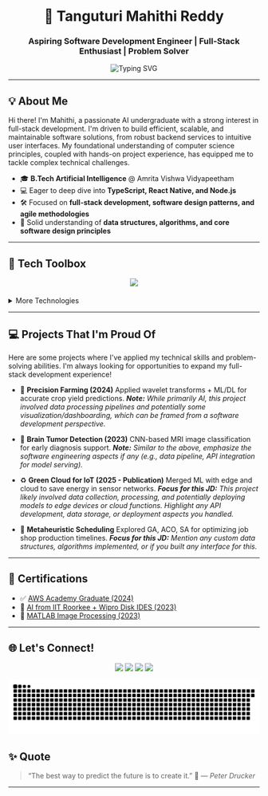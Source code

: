 <h1 align="center">🚀 Tanguturi Mahithi Reddy</h1>
<h3 align="center">Aspiring Software Development Engineer | Full-Stack Enthusiast | Problem Solver</h3>

<p align="center">
  <img src="https://readme-typing-svg.demolab.com?font=Fira+Code&pause=1000&center=true&width=490&lines=Building+scalable+web+and+mobile+applications;Passionate+about+clean+code+and+software+design;Always+learning+new+technologies+%F0%9F%93%9A" alt="Typing SVG" />
</p>

---

## 💡 About Me

Hi there! I'm Mahithi, a passionate AI undergraduate with a strong interest in full-stack development. I'm driven to build efficient, scalable, and maintainable software solutions, from robust backend services to intuitive user interfaces. My foundational understanding of computer science principles, coupled with hands-on project experience, has equipped me to tackle complex technical challenges.

- 🎓 **B.Tech Artificial Intelligence** @ Amrita Vishwa Vidyapeetham
- 💻 Eager to deep dive into **TypeScript, React Native, and Node.js**
- 🛠️ Focused on **full-stack development, software design patterns, and agile methodologies**
- 🧠 Solid understanding of **data structures, algorithms, and core software design principles**

---

## 🧰 Tech Toolbox

<div align="center">
  <img src="https://skillicons.dev/icons?i=typescript,javascript,nodejs,express,react,html,css,mysql,mongodb,git,github,vscode,python,docker,pytorch" />
</div>
<br>
<details>
  <summary>More Technologies</summary>
  <p>
    <code>AWS</code> <code>Linux</code> <code>Jupyter</code> <code>Kaggle</code> <code>Anaconda</code> <code>Latex</code>
  </p>
</details>

---

## 💻 Projects That I'm Proud Of

Here are some projects where I've applied my technical skills and problem-solving abilities. I'm always looking for opportunities to expand my full-stack development experience!

- 🔬 **Precision Farming (2024)**
  Applied wavelet transforms + ML/DL for accurate crop yield predictions.
  _**Note:** While primarily AI, this project involved data processing pipelines and potentially some visualization/dashboarding, which can be framed from a software development perspective._

- 🧠 **Brain Tumor Detection (2023)**
  CNN-based MRI image classification for early diagnosis support.
  _**Note:** Similar to the above, emphasize the software engineering aspects if any (e.g., data pipeline, API integration for model serving)._

- ♻️ **Green Cloud for IoT (2025 - Publication)**
  Merged ML with edge and cloud to save energy in sensor networks.
  _**Focus for this JD:** This project likely involved data collection, processing, and potentially deploying models to edge devices or cloud functions. Highlight any API development, data storage, or deployment aspects you handled._

- 🧮 **Metaheuristic Scheduling**
  Explored GA, ACO, SA for optimizing job shop production timelines.
  _**Focus for this JD:** Mention any custom data structures, algorithms implemented, or if you built any interface for this._

---

## 📜 Certifications

- ✅ [AWS Academy Graduate (2024)](https://www.credly.com/badges/4f12e002-8014-4511-b41d-129d62ef740e/linked_in_profile)
- 🧠 [AI from IIT Roorkee + Wipro Disk IDES (2023)](https://cert.diceid.com/cid/dSKGLjlCLG)
- 🧪 [MATLAB Image Processing (2023)](https://matlabacademy.mathworks.com/progress/share/certificate.html?id=7e27ce34-279a-4b63-8a05-00dffb90a302)

---

## 🌐 Let's Connect!

<p align="center">
  <a href="mailto:mahitanguturi@gmail.com"><img src="https://img.shields.io/badge/Gmail-D14836?style=for-the-badge&logo=gmail&logoColor=white"/></a>
  <a href="https://www.linkedin.com/in/mahithi-tanguturi"><img src="https://img.shields.co/badge/LinkedIn-0077B5?style=for-the-badge&logo=linkedin&logoColor=white"/></a>
  <a href="https://tryhackme.com"><img src="https://img.shields.io/badge/TryHackMe-88cc14?style=for-the-badge&logo=tryhackme&logoColor=white"/></a>
  <a href="https://www.hackerrank.com"><img src="https://img.shields.co/badge/HackerRank-2EC866?style=for-the-badge&logo=hackerrank&logoColor=white"/></a>
</p>

<p align="center">
  <img src="https://github.com/mahithiredd/mahithiredd/blob/snake-output/snake-output/github-contribution-grid-snake.svg" alt="GitHub Contribution Snake Animation" />
</p>

## ✨ Quote

> “The best way to predict the future is to create it.” 🚀
> — *Peter Drucker*

---
